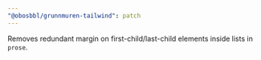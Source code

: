 ```yaml
---
"@obosbbl/grunnmuren-tailwind": patch
---
```


Removes redundant margin on first-child/last-child elements inside lists in `prose`.

